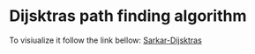 # Dijsktras path finding algorithm
To visiualize it follow the link bellow:
[Sarkar-Dijsktras](https://dijsktras-sarkar.netlify.app/)
